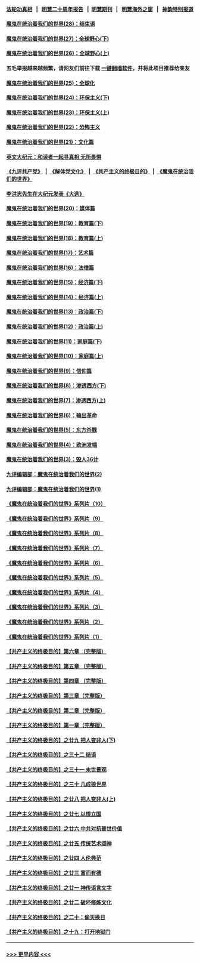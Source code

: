 #### [法轮功真相](https://github.com/gfw-breaker/truth/blob/master/README.md?t=0) &nbsp;&nbsp;|&nbsp;&nbsp; [明慧二十周年报告](https://github.com/gfw-breaker/mh-reports/blob/master/README.md?t=0) &nbsp;&nbsp;|&nbsp;&nbsp;[明慧期刊](https://github.com/gfw-breaker/mh-qikan) &nbsp;&nbsp;|&nbsp;&nbsp; [明慧海外之窗](https://github.com/gfw-breaker/mh-news/blob/master/README.md?t=0) &nbsp;&nbsp;|&nbsp;&nbsp; [神韵特别报道](https://github.com/gfw-breaker/mh-news/blob/master/shenyun.md?t=0)
#### [魔鬼在统治着我们的世界(28)：结束语](../pages/nsc422/n10936246.md?t=06300852) 
#### [魔鬼在统治着我们的世界(27)：全球野心(下)](../pages/nsc422/n10928319.md?t=06300852) 
#### [魔鬼在统治着我们的世界(26)：全球野心(上)](../pages/nsc422/n10900318.md?t=06300852) 
#### 五毛举报越来越频繁，请网友们前往下载 [一键翻墙软件](https://github.com/gfw-breaker/ssr-accounts)，并将此项目推荐给亲友
#### [魔鬼在统治着我们的世界(25)：全球化](../pages/nsc422/n10788205.md?t=06300852) 
#### [魔鬼在统治着我们的世界(24)：环保主义(下)](../pages/nsc422/n10695307.md?t=06300852) 
#### [魔鬼在统治着我们的世界(23)：环保主义(上)](../pages/nsc422/n10688613.md?t=06300852) 
#### [魔鬼在统治着我们的世界(22)：恐怖主义](../pages/nsc422/n10614727.md?t=06300852) 
#### [魔鬼在统治着我们的世界(21)：文化篇](../pages/nsc422/n10597706.md?t=06300852) 
#### [英文大纪元：和读者一起寻真相 无所畏惧](../pages/nsc422/n12542027.md?t=06300852) 
#### [《九评共产党》](https://github.com/begood0513/9ping.md/blob/master/README.md) &nbsp;|&nbsp; [《解体党文化》](../../../../jtdwh.md/blob/master/README.md)  &nbsp;|&nbsp; [《共产主义的终极目的》](../../../../gczydzjmd.md/blob/master/README.md) &nbsp;|&nbsp; [《魔鬼在统治我们的世界》](../../../../mgztzwmdsj.md/blob/master/README.md) 
#### [李洪志先生在大纪元发表《大选》](../pages/nsc422/n12534746.md?t=06300852) 
#### [魔鬼在统治着我们的世界(20)：媒体篇](../pages/nsc422/n10586579.md?t=06300852) 
#### [魔鬼在统治着我们的世界(19)：教育篇(下)](../pages/nsc422/n10564808.md?t=06300852) 
#### [魔鬼在统治着我们的世界(18)：教育篇(上)](../pages/nsc422/n10526970.md?t=06300852) 
#### [魔鬼在统治着我们的世界(17)：艺术篇](../pages/nsc422/n10499093.md?t=06300852) 
#### [魔鬼在统治着我们的世界(16)：法律篇](../pages/nsc422/n10485969.md?t=06300852) 
#### [魔鬼在统治着我们的世界(15)：经济篇(下)](../pages/nsc422/n10469975.md?t=06300852) 
#### [魔鬼在统治着我们的世界(14)：经济篇(上)](../pages/nsc422/n10457370.md?t=06300852) 
#### [魔鬼在统治着我们的世界(13)：政治篇(下)](../pages/nsc422/n10448270.md?t=06300852) 
#### [魔鬼在统治着我们的世界(12)：政治篇(上)](../pages/nsc422/n10444576.md?t=06300852) 
#### [魔鬼在统治着我们的世界(11)：家庭篇(下)](../pages/nsc422/n10440961.md?t=06300852) 
#### [魔鬼在统治着我们的世界(10)：家庭篇(上)](../pages/nsc422/n10435448.md?t=06300852) 
#### [魔鬼在统治着我们的世界(9)：信仰篇](../pages/nsc422/n10432159.md?t=06300852) 
#### [魔鬼在统治着我们的世界(8)：渗透西方(下)](../pages/nsc422/n10429603.md?t=06300852) 
#### [魔鬼在统治着我们的世界(7)：渗透西方(上)](../pages/nsc422/n10426013.md?t=06300852) 
#### [魔鬼在统治着我们的世界(6)：输出革命](../pages/nsc422/n10421536.md?t=06300852) 
#### [魔鬼在统治着我们的世界(5)：东方杀戮](../pages/nsc422/n10417707.md?t=06300852) 
#### [魔鬼在统治着我们的世界(4)：欧洲发端](../pages/nsc422/n10414890.md?t=06300852) 
#### [魔鬼在统治着我们的世界(3)：毁人36计](../pages/nsc422/n10411583.md?t=06300852) 
#### [九评编辑部：魔鬼在统治着我们的世界(2)](../pages/nsc422/n10410036.md?t=06300852) 
#### [九评编辑部：魔鬼在统治着我们的世界(1)](../pages/nsc422/n10406825.md?t=06300852) 
#### [《魔鬼在统治着我们的世界》系列片（10）](../pages/nsc422/n12292670.md?t=06300852) 
#### [《魔鬼在统治着我们的世界》系列片（9）](../pages/nsc422/n12290859.md?t=06300852) 
#### [《魔鬼在统治着我们的世界》系列片（8）](../pages/nsc422/n12287445.md?t=06300852) 
#### [《魔鬼在统治着我们的世界》系列片（7）](../pages/nsc422/n12283425.md?t=06300852) 
#### [《魔鬼在统治着我们的世界》系列片（6）](../pages/nsc422/n12282314.md?t=06300852) 
#### [《魔鬼在统治着我们的世界》系列片（5）](../pages/nsc422/n12281419.md?t=06300852) 
#### [《魔鬼在统治着我们的世界》系列片（4）](../pages/nsc422/n12274024.md?t=06300852) 
#### [《魔鬼在统治着我们的世界》系列片（3）](../pages/nsc422/n12271322.md?t=06300852) 
#### [《魔鬼在统治着我们的世界》系列片（2）](../pages/nsc422/n12269049.md?t=06300852) 
#### [《魔鬼在统治着我们的世界》系列片（1）](../pages/nsc422/n12267575.md?t=06300852) 
#### [【共产主义的终极目的】第六章 （完整版）](../pages/nsc422/n11428913.md?t=06300852) 
#### [【共产主义的终极目的】第五章 （完整版）](../pages/nsc422/n11428912.md?t=06300852) 
#### [【共产主义的终极目的】第四章 （完整版）](../pages/nsc422/n11428907.md?t=06300852) 
#### [【共产主义的终极目的】第三章（完整版）](../pages/nsc422/n11428848.md?t=06300852) 
#### [【共产主义的终极目的】第二章（完整版）](../pages/nsc422/n11428831.md?t=06300852) 
#### [【共产主义的终极目的】第一章（完整版）](../pages/nsc422/n11417651.md?t=06300852) 
#### [【共产主义的终极目的】之廿九 把人变非人(下)](../pages/nsc422/n11344140.md?t=06300852) 
#### [【共产主义的终极目的】之三十二 结语](../pages/nsc422/n11360535.md?t=06300852) 
#### [【共产主义的终极目的】之三十一 末世景观](../pages/nsc422/n11351129.md?t=06300852) 
#### [【共产主义的终极目的】之三十 几成狼世界](../pages/nsc422/n11348280.md?t=06300852) 
#### [【共产主义的终极目的】之廿八 把人变非人(上)](../pages/nsc422/n11340492.md?t=06300852) 
#### [【共产主义的终极目的】之廿七 以恨立国](../pages/nsc422/n11336944.md?t=06300852) 
#### [【共产主义的终极目的】之廿六 中共对抗普世价值](../pages/nsc422/n11324785.md?t=06300852) 
#### [【共产主义的终极目的】之廿五 传统艺术颂神](../pages/nsc422/n11296396.md?t=06300852) 
#### [【共产主义的终极目的】之廿四 人伦典范](../pages/nsc422/n11296397.md?t=06300852) 
#### [【共产主义的终极目的】之廿三 富而有德](../pages/nsc422/n11283598.md?t=06300852) 
#### [【共产主义的终极目的】之廿一 神传语言文字](../pages/nsc422/n11263265.md?t=06300852) 
#### [【共产主义的终极目的】之廿二 破坏修炼文化](../pages/nsc422/n11245728.md?t=06300852) 
#### [【共产主义的终极目的】之二十：偷天换日](../pages/nsc422/n11238846.md?t=06300852) 
#### [【共产主义的终极目的】之十九：打开地狱门](../pages/nsc422/n11206376.md?t=06300852) 

----
#### [ >>> 更早内容 <<< ](../indexes/nsc422-earlier.md)
